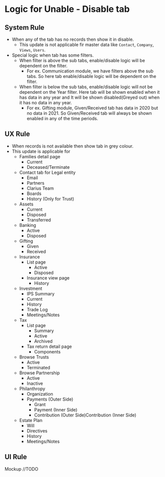 # Logic for Unable - Disable tab 

## System Rule

- When any of the tab has no records then show it in disable.
  - This update is not applicable fir master data like `Contact`, `Company`, `Views`, `Users`.
- Special logic when tab has some filters.
  - When filter is above the sub tabs, enable/disable logic will be dependent on the filter.
    - For ex. Communication module, we have filters above the sub tabs. So here tab enable/disable logic will be dependent on the filter.
  - When filter is below the sub tabs, enable/disable logic will not be dependent on the Year filter. Here tab will be shown enabled when it has data in any year and It will be shown disabled(Greyed out) when it has no data in any year.
    - For ex. Gifting module, Given/Received tab has data in 2020 but no data in 2021. So Given/Received tab will always be shown enabled in any of the time periods.

## UX Rule

- When records is not available then show tab in grey colour.
- This update is applicable for 
  - Families detail page
    - Current
    - Deceased/Terminate
  - Contact tab for Legal entity
    - Email
    - Partners
    - Clarius Team
    - Boards
    - History (Only for Trust)
  - Assets
    - Current
    - Disposed
    - Transferred
  - Banking
    - Active
    - Disposed
  - Gifting
    - Given
    - Received
  - Insurance
    - List page
      - Active
      - Disposed
    - Insurance view page
      - History
  - Investment
    - IPS Summary
    - Current
    - History
    - Trade Log
    - Meetings/Notes
  - Tax
    - List page
      - Summary
      - Active
      - Archived
    - Tax return detail page
      - Components
  - Browse Trusts 
    - Active
    - Terminated
  - Browse Partnership
    - Active
    - Inactive
  - Philanthropy
    - Organization
    - Payments (Outer Side)
      - Grant
      - Payment (Inner Side)
      - Contribution (Outer Side)Contribution (Inner Side)
  - Estate Plan
    - Will
    - Directives
    - History
    - Meetings/Notes

## UI Rule

Mockup //TODO